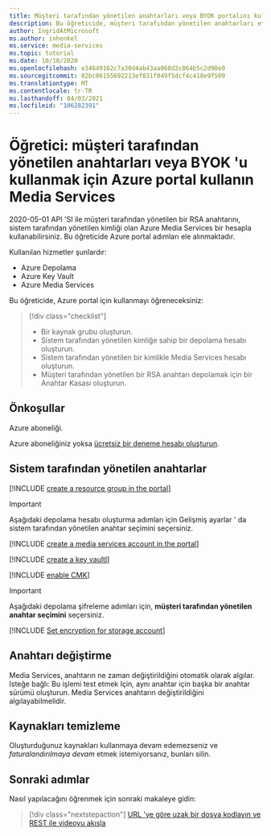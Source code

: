 ```yaml
---
title: Müşteri tarafından yönetilen anahtarları veya BYOK portalını kullanma
description: Bu öğreticide, müşteri tarafından yönetilen anahtarları etkinleştirmek veya bir Azure Media Services depolama hesabıyla kendi anahtarınızı (BYOK) getirmek için Azure portal kullanın.
author: IngridAtMicrosoft
ms.author: inhenkel
ms.service: media-services
ms.topic: tutorial
ms.date: 10/18/2020
ms.openlocfilehash: e34649162c7a30d4ab43aa068d2c864b5c2d90e0
ms.sourcegitcommit: 02bc06155692213ef031f049f5dcf4c418e9f509
ms.translationtype: MT
ms.contentlocale: tr-TR
ms.lasthandoff: 04/03/2021
ms.locfileid: "106282391"
---
```

# <a name="tutorial-use-the-azure-portal-to-use-customer-managed-keys-or-byok-with-media-services"></a>Öğretici: müşteri tarafından yönetilen anahtarları veya BYOK 'u kullanmak için Azure portal kullanın Media Services

2020-05-01 API 'SI ile müşteri tarafından yönetilen bir RSA anahtarını, sistem tarafından yönetilen kimliği olan Azure Media Services bir hesapla kullanabilirsiniz. Bu öğreticide Azure portal adımları ele alınmaktadır.

Kullanılan hizmetler şunlardır:

- Azure Depolama
- Azure Key Vault
- Azure Media Services

Bu öğreticide, Azure portal için kullanmayı öğreneceksiniz:

> [!div class="checklist"]
> - Bir kaynak grubu oluşturun.
> - Sistem tarafından yönetilen kimliğe sahip bir depolama hesabı oluşturun.
> - Sistem tarafından yönetilen bir kimlikle Media Services hesabı oluşturun.
> - Müşteri tarafından yönetilen bir RSA anahtarı depolamak için bir Anahtar Kasası oluşturun.

## <a name="prerequisites"></a>Önkoşullar

Azure aboneliği.

Azure aboneliğiniz yoksa [ücretsiz bir deneme hesabı oluşturun](https://azure.microsoft.com/free/).

## <a name="system-managed-keys"></a>Sistem tarafından yönetilen anahtarlar

<!-- Create a resource group -->
[!INCLUDE [create a resource group in the portal](./includes/task-create-resource-group-portal.md)]

> [!IMPORTANT]
> Aşağıdaki depolama hesabı oluşturma adımları için Gelişmiş ayarlar ' da sistem tarafından yönetilen anahtar seçimini seçersiniz.

<!-- Create a media services account -->

[!INCLUDE [create a media services account in the portal](./includes/task-create-media-services-account-portal.md)]

<!-- Create a key vault -->

[!INCLUDE [create a key vaultl](./includes/task-create-key-vault-portal.md)]

<!-- Enable CMK BYOK on the account -->
[!INCLUDE [enable CMK](./includes/task-enable-cmk-byok-portal.md)]

> [!IMPORTANT]
> Aşağıdaki depolama şifreleme adımları için, **müşteri tarafından yönetilen anahtar seçimini** seçersiniz.

<!-- Set encryption for storage account -->
[!INCLUDE [Set encryption for storage account](./includes/task-set-storage-encryption-portal.md)]

## <a name="change-the-key"></a>Anahtarı değiştirme

Media Services, anahtarın ne zaman değiştirildiğini otomatik olarak algılar. Isteğe bağlı: Bu işlemi test etmek Için, aynı anahtar için başka bir anahtar sürümü oluşturun. Media Services anahtarın değiştirildiğini algılayabilmelidir.

## <a name="clean-up-resources"></a>Kaynakları temizleme

Oluşturduğunuz kaynakları kullanmaya devam edemezseniz ve *faturalandırılmaya devam* etmek istemiyorsanız, bunları silin.

## <a name="next-steps"></a>Sonraki adımlar

Nasıl yapılacağını öğrenmek için sonraki makaleye gidin:
> [!div class="nextstepaction"]
> [URL 'ye göre uzak bir dosya kodlayın ve REST ile videoyu akışla](stream-files-tutorial-with-rest.md)
